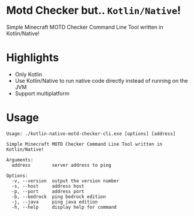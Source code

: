 # Motd Checker but.. `Kotlin/Native`!

Simple Minecraft MOTD Checker Command Line Tool written in Kotlin/Native!

# Highlights

- Only Kotlin
- Use Kotlin/Native to run native code directly instead of running on the JVM
- Support multiplatform

# Usage

```
Usage: ./kotlin-native-motd-checker-cli.exe [options] [address]

Simple Minecraft MOTD Checker Command Line Tool written in Kotlin/Native!

Arguments:
  address        server address to ping

Options:
  -v, --version  output the version number
  -s, --host     address host
  -p, --port     address port
  -b, --bedrock  ping bedrock edition
  -j, --java     ping java edition
  -h, --help     display help for command
```
